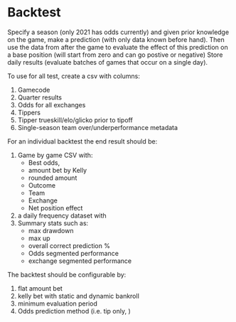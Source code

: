 # Backtest

Specify a season (only 2021 has odds currently) and given prior knowledge
on the game, make a prediction (with only data known before hand). Then use the data from after the
game to evaluate the effect of this prediction on a base position (will start from zero and can go postive or negative)
Store daily results (evaluate batches of games that occur on a single day).

To use for all test, create a csv with columns:
1. Gamecode
2. Quarter results
3. Odds for all exchanges
4. Tippers
5. Tipper trueskill/elo/glicko prior to tipoff
6. Single-season team over/underperformance metadata


For an individual backtest the end result should be:
1. Game by game CSV with:
   - Best odds,
   - amount bet by Kelly
   - rounded amount
    - Outcome
    - Team
    - Exchange
    - Net position effect
2. a daily frequency dataset with
3. Summary stats such as:
   - max drawdown
   - max up
   - overall correct prediction %
    - Odds segmented performance
    - exchange segmented performance
    

The backtest should be configurable by:
1. flat amount bet
2. kelly bet with static and dynamic bankroll
3. minimum evaluation period
4. Odds prediction method (i.e. tip only, )